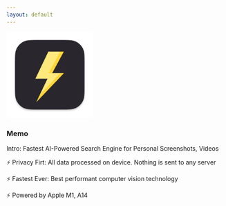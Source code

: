 ```yaml
---
layout: default
---
```


<img src="images/so-mac.png" alt="sample image" width="200" height="200">

### Memo

Intro: Fastest AI-Powered Search Engine for Personal Screenshots, Videos

⚡️ Privacy Firt: All data processed on device. Nothing is sent to any server

⚡️ Fastest Ever: Best performant computer vision technology

⚡️ Powered by Apple M1, A14










